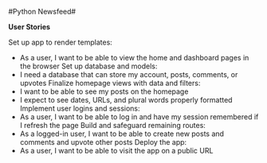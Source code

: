 #Python Newsfeed#

**User Stories**

Set up app to render templates:
* As a user, I want to be able to view the home and dashboard pages in the browser
Set up database and models: 
* I need a database that can store my account, posts, comments, or upvotes
Finalize homepage views with data and filters:
* I want to be able to see my posts on the homepage
* I expect to see dates, URLs, and plural words properly formatted
Implement user logins and sessions:
* As a user, I want to be able to log in and have my session remembered if I refresh the page
Build and safeguard remaining routes:
* As a logged-in user, I want to be able to create new posts and comments and upvote other posts
Deploy the app:
* As a user, I want to be able to visit the app on a public URL
